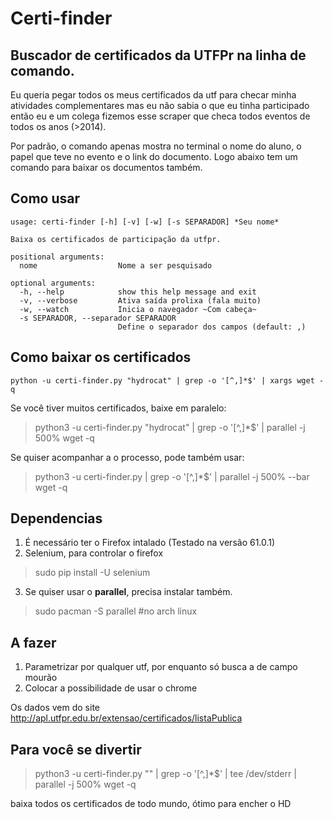# Certi-finder

## Buscador de certificados da UTFPr na linha de comando.

Eu queria pegar todos os meus certificados da utf para checar minha atividades complementares mas eu não sabia o que eu tinha participado então eu e um colega fizemos esse scraper que checa todos eventos de todos os anos (>2014).

Por padrão, o comando apenas mostra no terminal o nome do aluno, o papel que teve no evento e o link do documento. Logo abaixo tem um comando para baixar os documentos também.

## Como usar

    usage: certi-finder [-h] [-v] [-w] [-s SEPARADOR] *Seu nome*

    Baixa os certificados de participação da utfpr.

    positional arguments:
      nome                  Nome a ser pesquisado

    optional arguments:
      -h, --help            show this help message and exit
      -v, --verbose         Ativa saída prolixa (fala muito)
      -w, --watch           Inicia o navegador ~Com cabeça~
      -s SEPARADOR, --separador SEPARADOR
                            Define o separador dos campos (default: ,)

Como baixar os certificados
------

`python -u certi-finder.py "hydrocat" | grep -o '[^,]*$' | xargs wget -q`

Se você tiver muitos certificados, baixe em paralelo:

> python3 -u certi-finder.py "hydrocat" | grep -o '[^,]*$' | parallel -j 500% wget -q

Se quiser acompanhar a o processo, pode também usar:

> python3 -u certi-finder.py | grep -o '[^,]*$' | parallel -j 500% --bar wget -q

Dependencias
------------

1. É necessário ter o Firefox intalado (Testado na versão 61.0.1)
2. Selenium, para controlar o firefox 

> sudo pip install -U selenium

3. Se quiser usar o **parallel**, precisa instalar também.

> sudo pacman -S parallel #no arch linux

A fazer
-------

1. Parametrizar por qualquer utf, por enquanto só busca a de campo mourão
2. Colocar a possibilidade de usar o chrome

Os dados vem do site http://apl.utfpr.edu.br/extensao/certificados/listaPublica


Para você se divertir
-----

> python3 -u certi-finder.py "" | grep -o '[^,]*$' | tee /dev/stderr | parallel -j 500% wget -q

baixa todos os certificados de todo mundo, ótimo para encher o HD
